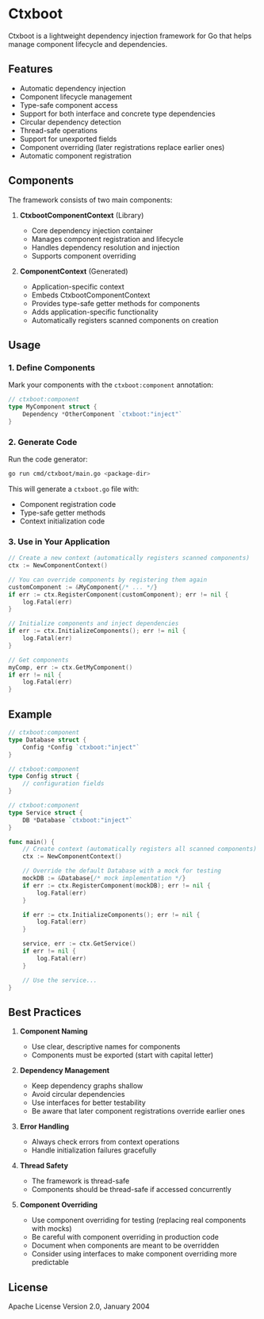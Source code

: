 # Ctxboot

Ctxboot is a lightweight dependency injection framework for Go that helps manage component lifecycle and dependencies.

## Features

- Automatic dependency injection
- Component lifecycle management
- Type-safe component access
- Support for both interface and concrete type dependencies
- Circular dependency detection
- Thread-safe operations
- Support for unexported fields
- Component overriding (later registrations replace earlier ones)
- Automatic component registration

## Components

The framework consists of two main components:

1. **CtxbootComponentContext** (Library)

   - Core dependency injection container
   - Manages component registration and lifecycle
   - Handles dependency resolution and injection
   - Supports component overriding

2. **ComponentContext** (Generated)
   - Application-specific context
   - Embeds CtxbootComponentContext
   - Provides type-safe getter methods for components
   - Adds application-specific functionality
   - Automatically registers scanned components on creation

## Usage

### 1. Define Components

Mark your components with the `ctxboot:component` annotation:

```go
// ctxboot:component
type MyComponent struct {
    Dependency *OtherComponent `ctxboot:"inject"`
}
```

### 2. Generate Code

Run the code generator:

```bash
go run cmd/ctxboot/main.go <package-dir>
```

This will generate a `ctxboot.go` file with:

- Component registration code
- Type-safe getter methods
- Context initialization code

### 3. Use in Your Application

```go
// Create a new context (automatically registers scanned components)
ctx := NewComponentContext()

// You can override components by registering them again
customComponent := &MyComponent{/* ... */}
if err := ctx.RegisterComponent(customComponent); err != nil {
    log.Fatal(err)
}

// Initialize components and inject dependencies
if err := ctx.InitializeComponents(); err != nil {
    log.Fatal(err)
}

// Get components
myComp, err := ctx.GetMyComponent()
if err != nil {
    log.Fatal(err)
}
```

## Example

```go
// ctxboot:component
type Database struct {
    Config *Config `ctxboot:"inject"`
}

// ctxboot:component
type Config struct {
    // configuration fields
}

// ctxboot:component
type Service struct {
    DB *Database `ctxboot:"inject"`
}

func main() {
    // Create context (automatically registers all scanned components)
    ctx := NewComponentContext()

    // Override the default Database with a mock for testing
    mockDB := &Database{/* mock implementation */}
    if err := ctx.RegisterComponent(mockDB); err != nil {
        log.Fatal(err)
    }

    if err := ctx.InitializeComponents(); err != nil {
        log.Fatal(err)
    }

    service, err := ctx.GetService()
    if err != nil {
        log.Fatal(err)
    }

    // Use the service...
}
```

## Best Practices

1. **Component Naming**

   - Use clear, descriptive names for components
   - Components must be exported (start with capital letter)

2. **Dependency Management**

   - Keep dependency graphs shallow
   - Avoid circular dependencies
   - Use interfaces for better testability
   - Be aware that later component registrations override earlier ones

3. **Error Handling**

   - Always check errors from context operations
   - Handle initialization failures gracefully

4. **Thread Safety**

   - The framework is thread-safe
   - Components should be thread-safe if accessed concurrently

5. **Component Overriding**
   - Use component overriding for testing (replacing real components with mocks)
   - Be careful with component overriding in production code
   - Document when components are meant to be overridden
   - Consider using interfaces to make component overriding more predictable

## License

Apache License Version 2.0, January 2004
